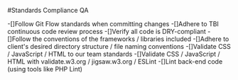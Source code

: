 #Standards Compliance QA


-[]Follow Git Flow standards when committing changes
-[]Adhere to TBI continuous code review process
-[]Verify all code is DRY-compliant
-[]Follow the conventions of the frameworks / libraries included
-[]Adhere to client's desired directory structure / file naming conventions
-[]Validate CSS / JavaScript / HTML to our team standards
-[]Validate CSS / JavaScript / HTML with validate.w3.org / jigsaw.w3.org / ESLint
-[]Lint back-end code (using tools like PHP Lint)
